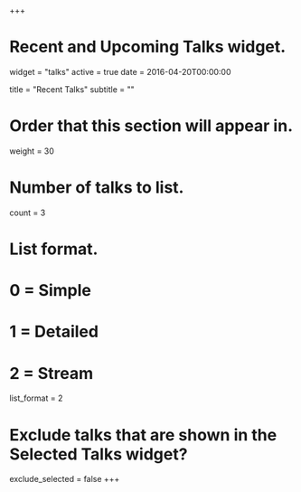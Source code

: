 +++
# Recent and Upcoming Talks widget.
widget = "talks"
active = true
date = 2016-04-20T00:00:00

title = "Recent Talks"
subtitle = ""

# Order that this section will appear in.
weight = 30

# Number of talks to list.
count = 3

# List format.
#   0 = Simple
#   1 = Detailed
#   2 = Stream
list_format = 2

# Exclude talks that are shown in the Selected Talks widget?
exclude_selected = false
+++

